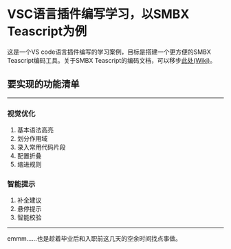 # VSC语言插件编写学习，以SMBX Teascript为例

这是一个VS code语言插件编写的学习案例，目标是搭建一个更方便的SMBX Teascript编码工具。关于SMBX Teascript的编码文档，可以移步[此处(Wiki)](https://wiki.smbx.world/wiki/Category:TeaScript.vbs)。

## 要实现的功能清单

-----
### 视觉优化

1. 基本语法高亮
2. 划分作用域
3. 录入常用代码片段
4. 配置折叠
5. 缩进规则

### 智能提示

1. 补全建议
2. 悬停提示
3. 智能校验

-----

emmm……也是趁着毕业后和入职前这几天的空余时间找点事做。